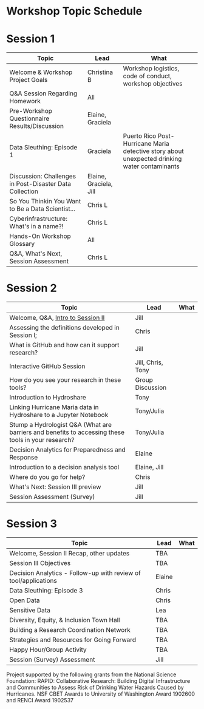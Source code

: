 # Workshop Topic Schedule

# Session 1

Topic | Lead | What
------|------|------
Welcome & Workshop Project Goals | Christina B | Workshop logistics, code of conduct, workshop objectives	
Q&A Session Regarding Homework	| All | 
Pre-Workshop Questionnaire Results/Discussion | Elaine, Graciela | 
Data Sleuthing: Episode 1 | Graciela | Puerto Rico Post-Hurricane Maria detective story about unexpected drinking water contaminants
Discussion: Challenges in Post-Disaster Data Collection	| Elaine, Graciela, Jill |
So You Thinkin You Want to Be a Data Scientist... | Chris L |
Cyberinfrastructure: What's in a name?! | Chris L |
Hands-On Workshop Glossary | All |
Q&A, What's Next, Session Assessment | Chris L |


# Session 2

Topic | Lead | What
------|------|------
Welcome, Q&A, [Intro to Session II](https://rapid-research.github.io/nc_pr_virtual_workshop/modules/sessionII_goals.html) | Jill |
Assessing the definitions developed in Session I;  | Chris | 
What is GitHub and how can it support research? | Jill | 
Interactive GitHub Session | Jill, Chris, Tony | 
How do you see your research in these tools? | Group Discussion | 
Introduction to Hydroshare | Tony  |
Linking Hurricane Maria data in Hydroshare to a Jupyter Notebook | Tony/Julia | 
Stump a Hydrologist Q&A (What are barriers and benefits to accessing these tools in your research? | Tony/Julia |
Decision Analytics for Preparedness and Response | Elaine |
Introduction to a decision analysis tool | Elaine, Jill | 
Where do you go for help? | Chris |
What's Next: Session III preview | Jill | 
Session Assessment (Survey) | Jill | 


# Session 3

Topic | Lead | What
------|------|------
Welcome, Session II Recap, other updates | TBA |
Session III Objectives | TBA |
Decision Analytics - Follow-up with review of tool/applications | Elaine |
Data Sleuthing: Episode 3 | Chris |
Open Data | Chris |
Sensitive Data | Lea |
Diversity, Equity, & Inclusion Town Hall | TBA
Building a Research Coordination Network | TBA
Strategies and Resources for Going Forward | TBA
Happy Hour/Group Activity | TBA
Session (Survey) Assessment | Jill 


Project supported by the following grants from the National Science Foundation: RAPID: Collaborative Research: Building Digital Infrastructure and Communities to Assess Risk of Drinking Water Hazards Caused by Hurricanes. NSF CBET Awards to University of Washington Award 1902600 and RENCI Award 1902537
